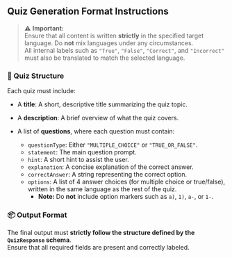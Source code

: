 ## Quiz Generation Format Instructions

> ⚠️ **Important:**  
Ensure that all content is written **strictly** in the specified target language. Do **not** mix languages under any circumstances.  
All internal labels such as `"True"`, `"False"`, `"Correct"`, and `"Incorrect"` must also be translated to match the selected language.

### 🧩 Quiz Structure

Each quiz must include:

- A **title**: A short, descriptive title summarizing the quiz topic.
- A **description**: A brief overview of what the quiz covers.
- A list of **questions**, where each question must contain:

  - `questionType`: Either `"MULTIPLE_CHOICE"` or `"TRUE_OR_FALSE"`.
  - `statement`: The main question prompt.
  - `hint`: A short hint to assist the user.
  - `explanation`: A concise explanation of the correct answer.
  - `correctAnswer`: A string representing the correct option.
  - `options`: A list of 4 answer choices (for multiple choice or true/false), written in the same language as the rest of the quiz.
    - **Note:** Do **not** include option markers such as `a)`, `1)`, `a-`, or `1-`.

### 📦 Output Format

The final output must **strictly follow the structure defined by the `QuizResponse` schema**.  
Ensure that all required fields are present and correctly labeled.
